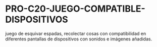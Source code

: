 # PRO-C20-JUEGO-COMPATIBLE-DISPOSITIVOS
juego de esquivar espadas, recolectar cosas con compatibilidad en diferentes pantallas de dispositivos con sonidos e imágenes añadidas.
